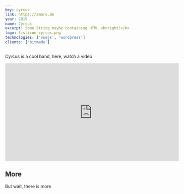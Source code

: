 ```yaml
---
key: cyrcus
link: https://amaro.de
year: 2019
name: Cyrcus
excerpt: Some String maybe containing HTML <b>right?</b>
logo: listicon-cyrcus.png
technologies: ['vuejs', 'wordpress']
clients: ['bitmade']
---
```


Cyrcus is a cool band, here, watch a video

<iframe width="560" height="315" src="https://www.youtube.com/embed/2ZG6ZZY5I3o" frameborder="0" allow="accelerometer; autoplay; encrypted-media; gyroscope; picture-in-picture" allowfullscreen></iframe>

## More

But wait, there is more
